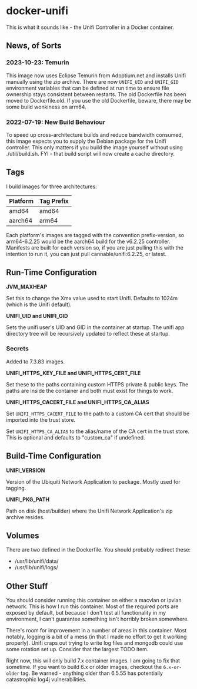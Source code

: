 # docker-unifi

This is what it sounds like - the Unifi Controller in a Docker container.

## News, of Sorts

### 2023-10-23: Temurin

This image now uses Eclipse Temurin from Adoptium.net and installs Unifi
manually using the zip archive. There are now `UNIFI_UID` and `UNIFI_GID`
environment variables that can be defined at run time to ensure file ownership
stays consistent between restarts. The old Dockerfile has been moved to
Dockerfile.old. If you use the old Dockerfile, beware, there may be some build
wonkiness on arm64.

### 2022-07-19: New Build Behaviour

To speed up cross-architecture builds and reduce bandwidth consumed, this image
expects you to supply the Debian package for the Unifi controller. This only
matters if you build the image yourself without using ./util/build.sh. FYI -
that build script will now create a cache directory.

## Tags

I build images for three architectures:

| Platform | Tag Prefix |
| -------- | ---------- |
| amd64    | amd64      |
| aarch64  | arm64      |

Each platform's images are tagged with the convention prefix-version, so
arm64-6.2.25 would be the aarch64 build for the v6.2.25 controller. Manifests
are built for each version so, if you are just pulling this with the intention
to run it, you can just pull cannable/unifi:6.2.25, or latest.

## Run-Time Configuration

**JVM_MAXHEAP**

Set this to change the Xmx value used to start Unifi. Defaults to 1024m (which
is the Unifi default).

**UNIFI_UID and UNIFI_GID**

Sets the unifi user's UID and GID in the container at startup. The unifi app
directory tree will be recursively updated to reflect these at startup.

### Secrets

Added to 7.3.83 images.

**UNIFI_HTTPS_KEY_FILE and UNIFI_HTTPS_CERT_FILE**

Set these to the paths containing custom HTTPS private & public keys. The paths
are inside the container and both must exist for things to work.

**UNIFI_HTTPS_CACERT_FILE and UNIFI_HTTPS_CA_ALIAS**

Set `UNIFI_HTTPS_CACERT_FILE` to the path to a custom CA cert that should be
imported into the trust store.

Set `UNIFI_HTTPS_CA_ALIAS` to the alias/name of the CA cert in the trust store.
This is optional and defaults to "custom_ca" if undefined.

## Build-Time Configuration

**UNIFI_VERSION**

Version of the Ubiquiti Network Application to package. Mostly used for tagging.

**UNIFI_PKG_PATH**

Path on disk (host/builder) where the Unifi Network Application's zip archive
resides.

## Volumes

There are two defined in the Dockerfile. You should probably redirect these:

* /usr/lib/unifi/data/
* /usr/lib/unifi/logs/

## Other Stuff

You should consider running this container on either a macvlan or ipvlan
network. This is how I run this container. Most of the required ports are
exposed by default, but because I don't test all functionality in my
environment, I can't guarantee something isn't horribly broken somewhere.

There's room for improvement in a number of areas in this container. Most
notably, logging is a bit of a mess (in that I made no effort to get it working
properly). Unifi craps out trying to write log files and mongodb could use some
rotation set up. Consider that the largest TODO item.

Right now, this will only build 7.x container images. I am going to fix that
sometime. If you want to build 6.x or older images, checkout the `6.x-or-older`
tag. Be warned - anything older than 6.5.55 has potentially catastrophic log4j
vulnerabilities.
